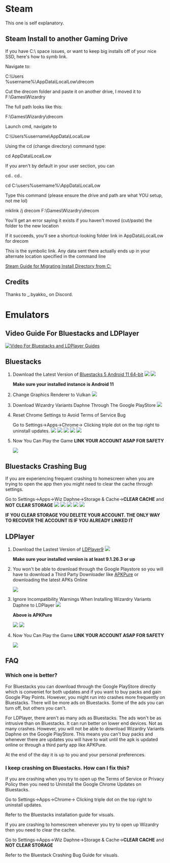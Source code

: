 # Steam

This one is self explanatory.

## Steam Install to another Gaming Drive

If you have C:\ space issues, or want to keep big installs off of your nice SSD, here's how to symb link.

Navigate to:

C:\Users\
%username%\AppData\LocalLow\drecom

Cut the drecom folder and paste it on another drive, I moved it to F:\Games\Wizardry

The full path looks like this:

 F:\Games\Wizardry\drecom

Launch cmd, navigate to

C:\Users%username\AppData\LocalLow

Using the cd (change directory) command type:

cd AppData\LocalLow

If you aren't by default in your user section, you can

cd..  cd.. 

cd C:\users%username%\AppData\LocalLow

Type this command (please ensure the drive and path are what YOU setup, not me lol)

mklink /j drecom F:\Games\Wizardry\drecom

You'll get an error saying it exists if you haven't moved (cut/paste) the folder to the new location

If it succeeds, you'll see a shortcut-looking folder link in AppData\LocalLow for drecom

This is the symbolic link. Any data sent there actually ends up in your alternate location specified in the command line

[Steam Guide for Migrating Install Directory from C:](https://steamcommunity.com/sharedfiles/filedetails/?id=3442910407)

## Credits
Thanks to \_.byakko_ on Discord. 

# Emulators
## Video Guide For Bluestacks and LDPlayer
[![Video For Bluestacks and LDPlayer Guides](img/Wizardry%20Emulator.png "How to Download Wizardry Variants Daphne on Bluestacks and LDPlayer")](https://www.youtube.com/watch?v=ZQayUMXtN0U)


## Bluestacks
1. Download the Latest Version of [Bluestacks 5 Android 11 64-bit](https://www.bluestacks.com/download.html)
    ![](img/bluestacks-download.png)
    ![](img/bluestacks-android11.png)

    **Make sure your installed instance is Android 11**


2. Change Graphics Renderer to Vulkan
    ![](img/bluestacks-vulkan.png)

3. Download Wizardry Variants Daphne Through The Google PlayStore
    ![](img/bluestacks-playstore.png)

4. Reset Chrome Settings to Avoid Terms of Service Bug
    
    Go to Settings->Apps->Chrome-> Clicking triple dot on the top right to uninstall updates.
    ![](img/bluestacks-settings.png)
    ![](img/bluestacks-apps.png)
    ![](img/bluestacks-chrome.png)
    ![](img/bluestacks-chrome-triple-dots.png)
    ![](img/bluestacks-chrome-uninstall-updates.png)

5. Now You Can Play the Game **LINK YOUR ACCOUNT ASAP FOR SAFETY**
    
    ![](img/bluestacks-wizardry.png)

## Bluestacks Crashing Bug
If you are experiencing frequent crashing to homescreen when you are trying to open the app then you might need to clear the cache through settings.
    
Go to Settings->Apps->Wiz Daphne->Storage & Cache->**CLEAR CACHE** and **NOT CLEAR STORAGE**
    ![](img/bluestacks-settings.png)
    ![](img/bluestacks-apps.png)
    ![](img/bluestacks-app-wiz.png)
    ![](img/bluestacks-wiz-storagecache.png)
    ![](img/bluestacks-wiz-clearcache.png)

    
**IF YOU CLEAR STORAGE YOU DELETE YOUR ACCOUNT. THE ONLY WAY TO RECOVER THE ACCOUNT IS IF YOU ALREADY LINKED IT**

## LDPlayer

1. Download the Lastest Version of [LDPlayer9](https://www.ldplayer.net/other/version-history-and-release-notes.html)
    ![](img/ldplayer-download.png)
    

    **Make sure your installed version is at least 9.1.26.3 or up**

    
2. You won't be able to download through the Google Playstore so you will have to download a Third Party Downloader like [APKPure](https://apkpure.com/apkpure/com.apkpure.aegon/download/) or downloading the latest APKs Online
    
    ![](img/APKPure-Download.png)
    
3. Ignore Incompatibility Warnings When Installing Wizardry Variants Daphne to LDPlayer
    ![](img/ldplayer-apkpure.png)

    **Above is APKPure**

    ![](img/ldplayer-apk-incompatible.png)
    ![](img/ldplayer-continue-install.png)
    
4. Now You Can Play the Game **LINK YOUR ACCOUNT ASAP FOR SAFETY**
    
    ![](img/ldplayer-wizardry.png)

## FAQ
### Which one is better?
For Bluestacks you can download through the Google PlayStore directly which is conveniet for both updates and if you want to buy packs and gain Google Play Points. However, you might run into crashes more frequently on Bluestacks. There will be more ads on Bluestacks. Some of the ads you can turn off, but others you can't. 

For LDPlayer, there aren't as many ads as Bluestacks. The ads won't be as intrusive than on Bluestacks. It can run better on lower end devices. Not as many crashes. However, you will not be able to download Wizardry Variants Daphne on the Google PlayStore. This means you can't buy packs and whenever there are updates you will have to wait until the apk is updated online or through a third party app like APKPure.

At the end of the day it is up to you and your personal preferences.

### I keep crashing on Bluestacks. How can I fix this?
If you are crashing when you try to open up the Terms of Service or Privacy Policy then you need to Uninstall the Google Chrome Updates on Bluestacks. 

Go to Settings->Apps->Chrome-> Clicking triple dot on the top right to uninstall updates. 

Refer to the Bluestacks installation guide for visuals. 

If you are crashing to homescreen whenever you try to open up Wizardry then you need to clear the cache. 

Go to Settings->Apps->Wiz Daphne->Storage & Cache->**CLEAR CACHE** and **NOT CLEAR STORAGE**

Refer to the Bluestack Crashing Bug Guide for visuals.
